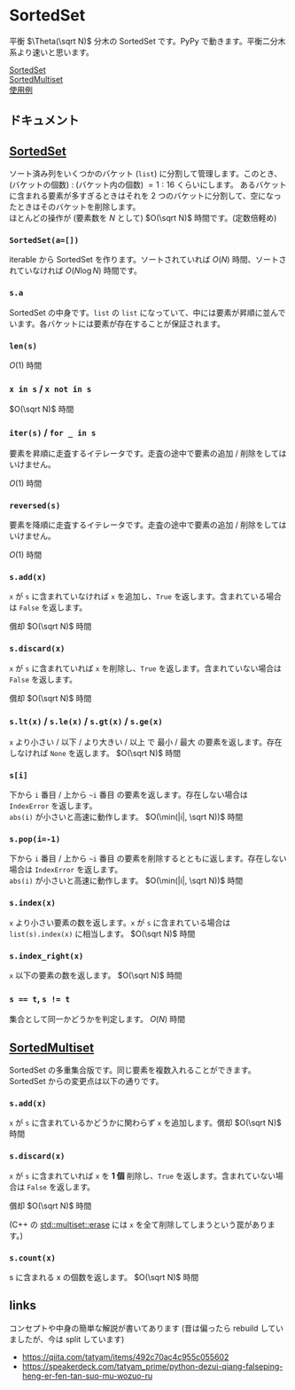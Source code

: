 # SortedSet

平衡 $\Theta(\sqrt N)$ 分木の SortedSet です。PyPy で動きます。平衡二分木系より速いと思います。

[SortedSet](SortedSet.py)  
[SortedMultiset](SortedMultiset.py)  
[使用例](example)  

## ドキュメント

## [SortedSet](SortedSet.py)

ソート済み列をいくつかのバケット (`list`) に分割して管理します。このとき、(バケットの個数) : (バケット内の個数) ${} = 1 : 16$ くらいにします。
あるバケットに含まれる要素が多すぎるときはそれを $2$ つのバケットに分割して、空になったときはそのバケットを削除します。  
ほとんどの操作が (要素数を $N$ として) $O(\sqrt N)$ 時間です。(定数倍軽め)  

### `SortedSet(a=[])`

iterable から SortedSet を作ります。ソートされていれば $O(N)$ 時間、ソートされていなければ $O(N \log N)$ 時間です。

### `s.a`

SortedSet の中身です。`list` の `list` になっていて、中には要素が昇順に並んでいます。各バケットには要素が存在することが保証されます。

### `len(s)`

$O(1)$ 時間

### `x in s` / `x not in s`

$O(\sqrt N)$ 時間

### `iter(s)` / `for _ in s`

要素を昇順に走査するイテレータです。走査の途中で要素の追加 / 削除をしてはいけません。

$O(1)$ 時間

### `reversed(s)`

要素を降順に走査するイテレータです。走査の途中で要素の追加 / 削除をしてはいけません。

$O(1)$ 時間

### `s.add(x)`

`x` が `s` に含まれていなければ `x` を追加し、`True` を返します。含まれている場合は `False` を返します。

償却 $O(\sqrt N)$ 時間

### `s.discard(x)`

`x` が `s` に含まれていれば `x` を削除し、`True` を返します。含まれていない場合は `False` を返します。

償却 $O(\sqrt N)$ 時間

### `s.lt(x)` / `s.le(x)` / `s.gt(x)` / `s.ge(x)`

`x` より小さい / 以下 / より大きい / 以上 で 最小 / 最大 の要素を返します。存在しなければ `None` を返します。 $O(\sqrt N)$ 時間

### `s[i]`

下から `i` 番目 / 上から `~i` 番目 の要素を返します。存在しない場合は `IndexError` を返します。  
`abs(i)` が小さいと高速に動作します。 $O(\min(|i|, \sqrt N))$ 時間

### `s.pop(i=-1)`

下から `i` 番目 / 上から `~i` 番目 の要素を削除するとともに返します。存在しない場合は `IndexError` を返します。  
`abs(i)` が小さいと高速に動作します。 $O(\min(|i|, \sqrt N))$ 時間

### `s.index(x)`

`x` より小さい要素の数を返します。`x` が `s` に含まれている場合は `list(s).index(x)` に相当します。 $O(\sqrt N)$ 時間

### `s.index_right(x)`

`x` 以下の要素の数を返します。 $O(\sqrt N)$ 時間

### `s == t`, `s != t`

集合として同一かどうかを判定します。 $O(N)$ 時間

## [SortedMultiset](SortedMultiset.py)

SortedSet の多重集合版です。同じ要素を複数入れることができます。SortedSet からの変更点は以下の通りです。

### `s.add(x)`

`x` が `s` に含まれているかどうかに関わらず `x` を追加します。償却 $O(\sqrt N)$ 時間

### `s.discard(x)`

`x` が `s` に含まれていれば `x` を **1 個** 削除し、`True` を返します。含まれていない場合は `False` を返します。

償却 $O(\sqrt N)$ 時間

(C++ の [std::multiset::erase](https://cpprefjp.github.io/reference/set/multiset/erase.html) には `x` を全て削除してしまうという罠があります。)

### `s.count(x)`

s に含まれる x の個数を返します。 $O(\sqrt N)$ 時間

## links

コンセプトや中身の簡単な解説が書いてあります (昔は偏ったら rebuild していましたが、今は split しています)

- https://qiita.com/tatyam/items/492c70ac4c955c055602
- https://speakerdeck.com/tatyam_prime/python-dezui-qiang-falseping-heng-er-fen-tan-suo-mu-wozuo-ru
